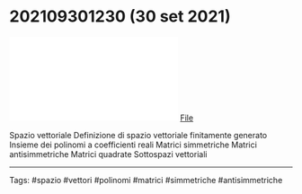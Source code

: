 # 202109301230 (30 set 2021)

![](202109301230.pdf)
[File](202109301230.pdf)

Spazio vettoriale
Definizione di spazio vettoriale finitamente generato
Insieme dei polinomi a coefficienti reali
Matrici simmetriche
Matrici antisimmetriche
Matrici quadrate
Sottospazi vettoriali

---

Tags:
#spazio #vettori #polinomi #matrici #simmetriche #antisimmetriche

